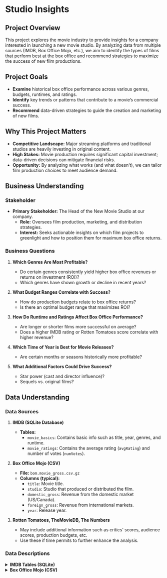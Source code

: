 # Studio Insights

## Project Overview
This project explores the movie industry to provide insights for a company interested in launching a new movie studio. By analyzing data from multiple sources (IMDB, Box Office Mojo, etc.), we aim to identify the types of films that perform best at the box office and recommend strategies to maximize the success of new film productions.

## Project Goals
- **Examine** historical box office performance across various genres, budgets, runtimes, and ratings.
- **Identify** key trends or patterns that contribute to a movie’s commercial success.
- **Recommend** data-driven strategies to guide the creation and marketing of new films.

## Why This Project Matters
- **Competitive Landscape:** Major streaming platforms and traditional studios are heavily investing in original content.
- **High Stakes:** Movie production requires significant capital investment; data-driven decisions can mitigate financial risks.
- **Opportunity:** By analyzing what works (and what doesn’t), we can tailor film production choices to meet audience demand.

## Business Understanding

### Stakeholder
- **Primary Stakeholder:** The Head of the New Movie Studio at our company.
  - **Role:** Oversees film production, marketing, and distribution strategies.
  - **Interest:** Seeks actionable insights on which film projects to greenlight and how to position them for maximum box office returns.

### Business Questions
1. **Which Genres Are Most Profitable?**
   - Do certain genres consistently yield higher box office revenues or returns on investment (ROI)?
   - Which genres have shown growth or decline in recent years?

2. **What Budget Ranges Correlate with Success?**
   - How do production budgets relate to box office returns?
   - Is there an optimal budget range that maximizes ROI?

3. **How Do Runtime and Ratings Affect Box Office Performance?**
   - Are longer or shorter films more successful on average?
   - Does a higher IMDB rating or Rotten Tomatoes score correlate with higher revenue?

4. **Which Time of Year is Best for Movie Releases?** 
   - Are certain months or seasons historically more profitable?

5. **What Additional Factors Could Drive Success?**
   - Star power (cast and director influence)?
   - Sequels vs. original films?

## Data Understanding

### Data Sources

1. **IMDB (SQLite Database)**
   - **Tables:**
     - `movie_basics`: Contains basic info such as title, year, genres, and runtime.
     - `movie_ratings`: Contains the average rating (`avgRating`) and number of votes (`numVotes`).
     

2. **Box Office Mojo (CSV)**
   - **File:** `bom.movie_gross.csv.gz`
   - **Columns (typical):**
     - `title`: Movie title.
     - `studio`: Studio that produced or distributed the film.
     - `domestic_gross`: Revenue from the domestic market (US/Canada).
     - `foreign_gross`: Revenue from international markets.
     - `year`: Release year.

3. **Rotten Tomatoes, TheMovieDB, The Numbers**
   - May include additional information such as critics’ scores, audience scores, production budgets, etc.
   - Use these if time permits to further enhance the analysis.

### Data Descriptions

<details>
  <summary><strong>IMDB Tables (SQLite)</strong></summary>

  - **`movie_basics`**
    - `movie_id`: Unique identifier (often `tconst` in IMDB’s original data).
    - `primary_title`: The main title of the movie.
    - `original_title`: Original title if different from the main one.
    - `start_year`: Year the movie was first released or produced.
    - `runtime_minutes`: Length of the movie in minutes.
    - `genres`: One or more genres (e.g., "Action,Comedy").
  
  - **`movie_ratings`**
    - `movie_id`: Matches the `movie_id` in `movie_basics`.
    - `avg_rating`: Average IMDB rating (scale 1–10).
    - `num_votes`: Number of votes that contributed to the `avg_rating`.
  
  - **Other Tables (e.g., `principals`, `directors`, `writers`)**
    - Provide additional details about cast and crew (optional for a basic analysis).
</details>

<details>
  <summary><strong>Box Office Mojo (CSV)</strong></summary>

  - **`bom.movie_gross.csv.gz`**
    - `title`: Movie title.
    - `studio`: Studio that produced or distributed the film.
    - `domestic_gross`: Revenue from the domestic market (US/Canada).
    - `foreign_gross`: Revenue from international markets.
    - `year`: Release year.

  
